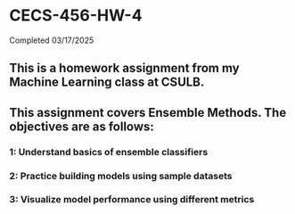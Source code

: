 # CECS-456-HW-4
Completed 03/17/2025
## This is a homework assignment from my Machine Learning class at CSULB.
## This assignment covers Ensemble Methods. The objectives are as follows:
### 1: Understand basics of ensemble classifiers
### 2: Practice building models using sample datasets
### 3: Visualize model performance using different metrics
